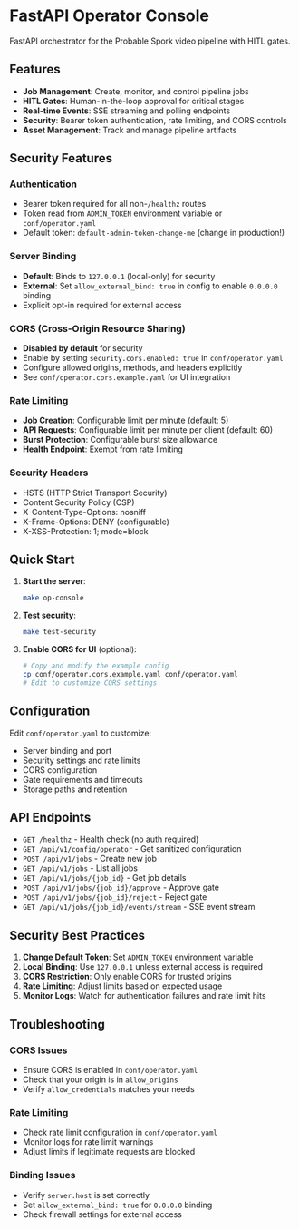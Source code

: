 # FastAPI Operator Console

FastAPI orchestrator for the Probable Spork video pipeline with HITL gates.

## Features

- **Job Management**: Create, monitor, and control pipeline jobs
- **HITL Gates**: Human-in-the-loop approval for critical stages
- **Real-time Events**: SSE streaming and polling endpoints
- **Security**: Bearer token authentication, rate limiting, and CORS controls
- **Asset Management**: Track and manage pipeline artifacts

## Security Features

### Authentication
- Bearer token required for all non-`/healthz` routes
- Token read from `ADMIN_TOKEN` environment variable or `conf/operator.yaml`
- Default token: `default-admin-token-change-me` (change in production!)

### Server Binding
- **Default**: Binds to `127.0.0.1` (local-only) for security
- **External**: Set `allow_external_bind: true` in config to enable `0.0.0.0` binding
- Explicit opt-in required for external access

### CORS (Cross-Origin Resource Sharing)
- **Disabled by default** for security
- Enable by setting `security.cors.enabled: true` in `conf/operator.yaml`
- Configure allowed origins, methods, and headers explicitly
- See `conf/operator.cors.example.yaml` for UI integration

### Rate Limiting
- **Job Creation**: Configurable limit per minute (default: 5)
- **API Requests**: Configurable limit per minute per client (default: 60)
- **Burst Protection**: Configurable burst size allowance
- **Health Endpoint**: Exempt from rate limiting

### Security Headers
- HSTS (HTTP Strict Transport Security)
- Content Security Policy (CSP)
- X-Content-Type-Options: nosniff
- X-Frame-Options: DENY (configurable)
- X-XSS-Protection: 1; mode=block

## Quick Start

1. **Start the server**:
   ```bash
   make op-console
   ```

2. **Test security**:
   ```bash
   make test-security
   ```

3. **Enable CORS for UI** (optional):
   ```bash
   # Copy and modify the example config
   cp conf/operator.cors.example.yaml conf/operator.yaml
   # Edit to customize CORS settings
   ```

## Configuration

Edit `conf/operator.yaml` to customize:

- Server binding and port
- Security settings and rate limits
- CORS configuration
- Gate requirements and timeouts
- Storage paths and retention

## API Endpoints

- `GET /healthz` - Health check (no auth required)
- `GET /api/v1/config/operator` - Get sanitized configuration
- `POST /api/v1/jobs` - Create new job
- `GET /api/v1/jobs` - List all jobs
- `GET /api/v1/jobs/{job_id}` - Get job details
- `POST /api/v1/jobs/{job_id}/approve` - Approve gate
- `POST /api/v1/jobs/{job_id}/reject` - Reject gate
- `GET /api/v1/jobs/{job_id}/events/stream` - SSE event stream

## Security Best Practices

1. **Change Default Token**: Set `ADMIN_TOKEN` environment variable
2. **Local Binding**: Use `127.0.0.1` unless external access is required
3. **CORS Restriction**: Only enable CORS for trusted origins
4. **Rate Limiting**: Adjust limits based on expected usage
5. **Monitor Logs**: Watch for authentication failures and rate limit hits

## Troubleshooting

### CORS Issues
- Ensure CORS is enabled in `conf/operator.yaml`
- Check that your origin is in `allow_origins`
- Verify `allow_credentials` matches your needs

### Rate Limiting
- Check rate limit configuration in `conf/operator.yaml`
- Monitor logs for rate limit warnings
- Adjust limits if legitimate requests are blocked

### Binding Issues
- Verify `server.host` is set correctly
- Set `allow_external_bind: true` for `0.0.0.0` binding
- Check firewall settings for external access
